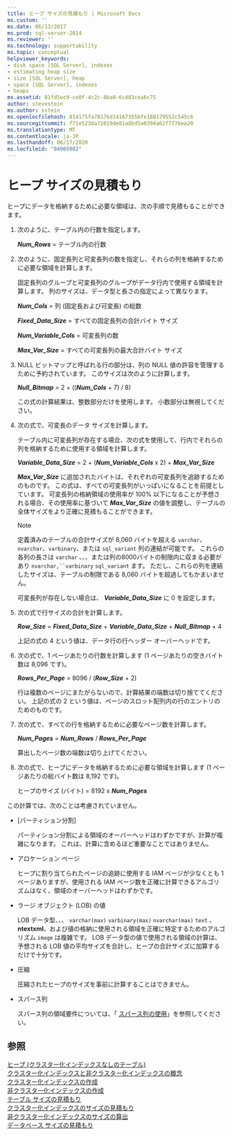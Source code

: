 ```yaml
---
title: ヒープ サイズの見積もり | Microsoft Docs
ms.custom: ''
ms.date: 06/13/2017
ms.prod: sql-server-2014
ms.reviewer: ''
ms.technology: supportability
ms.topic: conceptual
helpviewer_keywords:
- disk space [SQL Server], indexes
- estimating heap size
- size [SQL Server], heap
- space [SQL Server], indexes
- heaps
ms.assetid: 81fd5ec9-ce0f-4c2c-8ba0-6c483cea6c75
author: stevestein
ms.author: sstein
ms.openlocfilehash: 814175fa78176d14167355bfe188179552c545c6
ms.sourcegitcommit: f71e523da72019de81a8bd5a0394a62f7f76ea20
ms.translationtype: MT
ms.contentlocale: ja-JP
ms.lasthandoff: 06/17/2020
ms.locfileid: "84965982"
---
```

# <a name="estimate-the-size-of-a-heap"></a>ヒープ サイズの見積もり
  ヒープにデータを格納するために必要な領域は、次の手順で見積もることができます。  
  
1.  次のように、テーブル内の行数を指定します。  
  
     ***Num_Rows*** = テーブル内の行数  
  
2.  次のように、固定長列と可変長列の数を指定し、それらの列を格納するために必要な領域を計算します。  
  
     固定長列のグループと可変長列のグループがデータ行内で使用する領域を計算します。 列のサイズは、データ型と長さの指定によって異なります。  
  
     ***Num_Cols***  = 列 (固定長および可変長) の総数  
  
     ***Fixed_Data_Size***  = すべての固定長列の合計バイト サイズ  
  
     ***Num_Variable_Cols*** = 可変長列の数  
  
     ***Max_Var_Size*** = すべての可変長列の最大合計バイト サイズ  
  
3.  NULL ビットマップと呼ばれる行の部分は、列の NULL 値の許容を管理するために予約されています。 このサイズは次のように計算します。  
  
     ***Null_Bitmap***  = 2 + ((***Num_Cols*** + 7) / 8)  
  
     この式の計算結果は、整数部分だけを使用します。 小数部分は無視してください。  
  
4.  次の式で、可変長のデータ サイズを計算します。  
  
     テーブル内に可変長列が存在する場合、次の式を使用して、行内でそれらの列を格納するために使用する領域を計算します。  
  
     ***Variable_Data_Size***  = 2 + (***Num_Variable_Cols*** x 2) + ***Max_Var_Size***  
  
     ***Max_Var_Size*** に追加されたバイトは、それぞれの可変長列を追跡するためのものです。 この式は、すべての可変長列がいっぱいになることを前提としています。 可変長列の格納領域の使用率が 100% 以下になることが予想される場合、その使用率に基づいて ***Max_Var_Size*** の値を調整し、テーブルの全体サイズをより正確に見積もることができます。  
  
    > [!NOTE]  
    >  定義済みのテーブルの合計サイズが 8,060 バイトを超える `varchar`、`nvarchar`、`varbinary`、または `sql_variant` 列の連結が可能です。 これらの各列の長さは `varchar` 、、、または列の8000バイトの制限内に収まる必要があり `nvarchar,``varbinary` `sql_variant` ます。 ただし、これらの列を連結したサイズは、テーブルの制限である 8,060 バイトを超過してもかまいません。  
  
     可変長列が存在しない場合は、 ***Variable_Data_Size*** に 0 を設定します。  
  
5.  次の式で行サイズの合計を計算します。  
  
     ***Row_Size***   = ***Fixed_Data_Size***  + ***Variable_Data_Size***  + ***Null_Bitmap*** + 4  
  
     上記の式の 4 という値は、データ行の行ヘッダー オーバーヘッドです。  
  
6.  次の式で、1 ページあたりの行数を計算します (1 ページあたりの空きバイト数は 8,096 です)。  
  
     ***Rows_Per_Page***  = 8096 / (***Row_Size*** + 2)  
  
     行は複数のページにまたがらないので、計算結果の端数は切り捨ててください。 上記の式の 2 という値は、ページのスロット配列内の行のエントリのためのものです。  
  
7.  次の式で、すべての行を格納するために必要なページ数を計算します。  
  
     ***Num_Pages***  = ***Num_Rows*** / ***Rows_Per_Page***  
  
     算出したページ数の端数は切り上げてください。  
  
8.  次の式で、ヒープにデータを格納するために必要な領域を計算します (1 ページあたりの総バイト数は 8,192 です)。  
  
     ヒープのサイズ (バイト) = 8192 x ***Num_Pages***  
  
 この計算では、次のことは考慮されていません。  
  
-   [パーティション分割]  
  
     パーティション分割による領域のオーバーヘッドはわずかですが、計算が複雑になります。 これは、計算に含めるほど重要なことではありません。  
  
-   アロケーション ページ  
  
     ヒープに割り当てられたページの追跡に使用する IAM ページが少なくとも 1 ページありますが、使用される IAM ページ数を正確に計算できるアルゴリズムはなく、領域のオーバーヘッドはわずかです。  
  
-   ラージ オブジェクト (LOB) の値  
  
     LOB データ型、、、 `varchar(max)` `varbinary(max)` `nvarchar(max)` `text` 、 **ntextxml**、および値の格納に使用される領域を正確に特定するためのアルゴリズム `image` は複雑です。 LOB データ型の値で使用される領域の計算は、予想される LOB 値の平均サイズを合計し、ヒープの合計サイズに加算するだけで十分です。  
  
-   圧縮  
  
     圧縮されたヒープのサイズを事前に計算することはできません。  
  
-   スパース列  
  
     スパース列の領域要件については、「 [スパース列の使用](../tables/use-sparse-columns.md)」を参照してください。  
  
## <a name="see-also"></a>参照  
 [ヒープ &#40;クラスター化インデックスなしのテーブル&#41;](../indexes/heaps-tables-without-clustered-indexes.md)   
 [クラスター化インデックスと非クラスター化インデックスの概念](../indexes/clustered-and-nonclustered-indexes-described.md)   
 [クラスター化インデックスの作成](../indexes/create-clustered-indexes.md)   
 [非クラスター化インデックスの作成](../indexes/create-nonclustered-indexes.md)   
 [テーブル サイズの見積もり](estimate-the-size-of-a-table.md)   
 [クラスター化インデックスのサイズの見積もり](estimate-the-size-of-a-clustered-index.md)   
 [非クラスター化インデックスのサイズの算出](estimate-the-size-of-a-nonclustered-index.md)   
 [データベース サイズの見積もり](estimate-the-size-of-a-database.md)  
  
  
